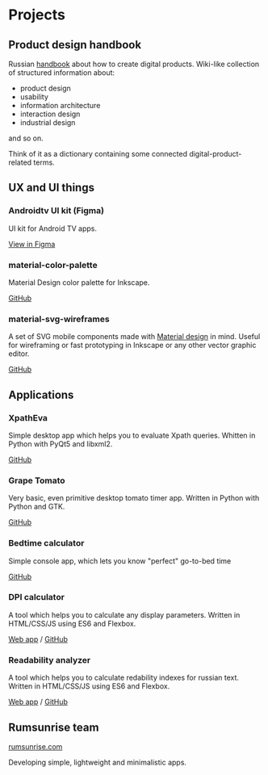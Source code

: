 # Projects


## Product design handbook

Russian [handbook](/handbook/handbook.md) about how to create digital products. Wiki-like collection of structured information about:

- product design
- usability
- information architecture
- interaction design
- industrial design

and so on.

Think of it as a dictionary containing some connected digital-product-related terms.


## UX and UI things

### Androidtv UI kit (Figma)

UI kit for Android TV apps.

[View in Figma](https://www.figma.com/file/GK1eieF6etLWVRwFChTbamiQ/Androidtv-UI-kit-rev.1)

### material-color-palette  
  
Material Design color palette for Inkscape.

[GitHub](https://github.com/alexanderniki/material-color-palette)

### material-svg-wireframes  

A set of SVG mobile components made with [Material design](https://material.io/design/) in mind. Useful for wireframing or fast prototyping in Inkscape or any other vector graphic editor.

[GitHub](https://github.com/alexanderniki/material-svg-wireframes)




## Applications

### XpathEva

Simple desktop app which helps you to evaluate Xpath queries. Whitten in Python with PyQt5 and libxml2.

[GitHub](https://github.com/alexanderniki/xpath-tool)

### Grape Tomato

Very basic, even primitive desktop tomato timer app. Written in Python with Python and GTK.

[GitHub](https://github.com/alexanderniki/tomato-timer-desktop)

### Bedtime calculator

Simple console app, which lets you know "perfect" go-to-bed time

[GitHub](https://github.com/alexanderniki/bedtime-calculator)

### DPI calculator

A tool which helps you to calculate any display parameters. Written in HTML/CSS/JS using ES6 and Flexbox.

[Web app](/screencalc/index.html ':ignore :target=_self') / [GitHub](https://github.com/alexanderniki/screen-calculator)

### Readability analyzer

A tool which helps you to calculate redability indexes for russian text. Written in HTML/CSS/JS using ES6 and Flexbox.

[Web app](/readability-analyzer/index.html ':ignore :target=_self') / [GitHub](https://github.com/alexanderniki/text-readability-analyzer)


## Rumsunrise team

[rumsunrise.com](http://rumsunrise.com)

Developing simple, lightweight and minimalistic apps.

